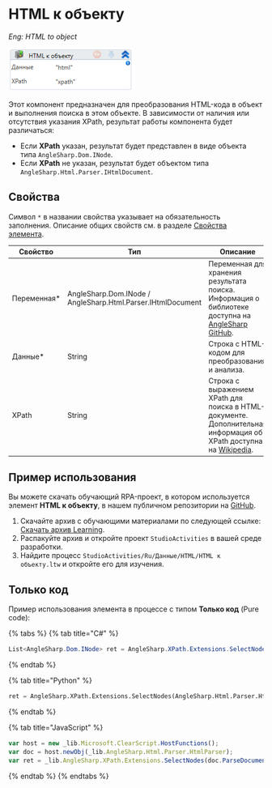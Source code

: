 # HTML к объекту

*Eng: HTML to object*


![](../../../../resources/activities/basic/data/data-html/image-381.png)


Этот компонент предназначен для преобразования HTML-кода в объект и выполнения поиска в этом объекте. В зависимости от наличия или отсутствия указания XPath, результат работы компонента будет различаться:

- Если **XPath** указан, результат будет представлен в виде объекта типа `AngleSharp.Dom.INode`.
- Если **XPath** не указан, результат будет объектом типа `AngleSharp.Html.Parser.IHtmlDocument`.

## Свойства

Символ `*` в названии свойства указывает на обязательность заполнения. Описание общих свойств см. в разделе [Свойства элемента](https://docs.primo-rpa.ru/primo-rpa/primo-studio/process/elements#svoistva-elementa).

| Свойство     | Тип                                                         | Описание                                                                                                                       |
|--------------|-------------------------------------------------------------|--------------------------------------------------------------------------------------------------------------------------------|
| Переменная\* | AngleSharp.Dom.INode / AngleSharp.Html.Parser.IHtmlDocument | Переменная для хранения результата поиска. Информация о библиотеке доступна на [AngleSharp GitHub](https://github.com/AngleSharp/AngleSharp). |
| Данные\*     | String                                                      | Строка с HTML-кодом для преобразования и анализа.                                                                              |
| XPath        | String                                                      | Строка с выражением XPath для поиска в HTML-документе. Дополнительная информация об XPath доступна на [Wikipedia](https://ru.wikipedia.org/wiki/XPath). |


## Пример использования

Вы можете скачать обучающий RPA-проект, в котором используется элемент **HTML к объекту**, в нашем публичном репозитории на [GitHub](https://github.com/PrimoRPA/Learning). 

1. Скачайте архив с обучающими материалами по следующей ссылке: [Скачать архив Learning](https://github.com/PrimoRPA/Learning/archive/refs/heads/master.zip).
2. Распакуйте архив и откройте проект `StudioActivities` в вашей среде разработки.
3. Найдите процесс `StudioActivities/Ru/Данные/HTML/HTML к объекту.ltw` и откройте его для изучения.

## Только код

Пример использования элемента в процессе с типом **Только код** (Pure code):

{% tabs %}
{% tab title="C#" %}
```csharp
List<AngleSharp.Dom.INode> ret = AngleSharp.XPath.Extensions.SelectNodes(new AngleSharp.Html.Parser.HtmlParser().ParseDocument("html").DocumentElement, "xpath");
```
{% endtab %}

{% tab title="Python" %}
```python
ret = AngleSharp.XPath.Extensions.SelectNodes(AngleSharp.Html.Parser.HtmlParser().ParseDocument("html").DocumentElement, "xpath")
```
{% endtab %}

{% tab title="JavaScript" %}
```javascript
var host = new _lib.Microsoft.ClearScript.HostFunctions();
var doc = host.newObj(_lib.AngleSharp.Html.Parser.HtmlParser);
var ret = _lib.AngleSharp.XPath.Extensions.SelectNodes(doc.ParseDocument("html").DocumentElement, "xpath");
```
{% endtab %}
{% endtabs %}
